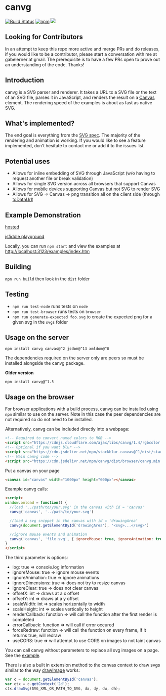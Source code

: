 # canvg

[![Build Status](https://travis-ci.com/canvg/canvg.svg?branch=master)](https://travis-ci.com/canvg/canvg)
[![npm](https://img.shields.io/npm/dm/canvg.svg)](https://www.npmjs.com/package/canvg)
[![](https://data.jsdelivr.com/v1/package/npm/canvg/badge?style=rounded)](https://www.jsdelivr.com/package/npm/canvg)

## Looking for Contributors

In an attempt to keep this repo more active and merge PRs and do releases, if you would like to be a contributor, please start a conversation with me at gabelerner at gmail. The prerequisite is to have a few PRs open to prove out an understanding of the code.  Thanks!

## Introduction

canvg is a SVG parser and renderer. It takes a URL to a SVG file or the text of an SVG file, parses it in JavaScript, and renders the result on a [Canvas](http://dev.w3.org/html5/2dcontext/) element.  The rendering speed of the examples is about as fast as native SVG.

## What's implemented?

The end goal is everything from the [SVG spec](http://www.w3.org/TR/SVG/). The majority of the rendering and animation is working.  If you would like to see a feature implemented, don't hesitate to contact me or add it to the issues list.

## Potential uses

* Allows for inline embedding of SVG through JavaScript (w/o having to request another file or break validation)
* Allows for single SVG version across all browsers that support Canvas
* Allows for mobile devices supporting Canvas but not SVG to render SVG
* Allows for SVG -> Canvas -> png transition all on the client side (through [toDataUrl](http://www.w3.org/TR/html5/the-canvas-element.html#dom-canvas-todataurl))

## Example Demonstration

[hosted](http://canvg.github.io/canvg/examples/index.htm)

[jsfiddle playground](http://jsfiddle.net/6r2jug6o/2590/)

Locally, you can run `npm start` and view the examples at [http://localhost:3123/examples/index.htm](http://localhost:3123/examples/index.htm)

## Building

`npm run build` then look in the `dist` folder

## Testing

- `npm run test-node` runs tests on `node`
- `npm run test-browser` runs tests on `browser`
- `npm run generate-expected foo.svg` to create the expected png for a given svg in the `svgs` folder

## Usage on the server

`npm install canvg canvas@^2 jsdom@^13 xmldom@^0`

The dependencies required on the server only are peers so must be installed
alongside the canvg package.

**Older version**

`npm install canvg@^1.5`

## Usage on the browser

For browser applications with a build process, canvg can be installed using `npm` similar to use on the server. Note in this case the peer dependencies are not required so do not need to be installed.

Alternatively, canvg can be included directly into a webpage:
```html
<!-- Required to convert named colors to RGB -->
<script src="https://cdnjs.cloudflare.com/ajax/libs/canvg/1.4/rgbcolor.min.js"></script>
<!-- Optional if you want blur -->
<script src="https://cdn.jsdelivr.net/npm/stackblur-canvas@^1/dist/stackblur.min.js"></script>
<!-- Main canvg code -->
<script src="https://cdn.jsdelivr.net/npm/canvg/dist/browser/canvg.min.js"></script>
```

Put a canvas on your page
```html
<canvas id="canvas" width="1000px" height="600px"></canvas>
```

Example canvg calls:
```html
<script>
window.onload = function() {
  //load '../path/to/your.svg' in the canvas with id = 'canvas'
  canvg('canvas', '../path/to/your.svg')

  //load a svg snippet in the canvas with id = 'drawingArea'
  canvg(document.getElementById('drawingArea'), '<svg>...</svg>')

  //ignore mouse events and animation
  canvg('canvas', 'file.svg', { ignoreMouse: true, ignoreAnimation: true })
}
</script>
```

The third parameter is options:
* log: true => console.log information
* ignoreMouse: true => ignore mouse events
* ignoreAnimation: true => ignore animations
* ignoreDimensions: true => does not try to resize canvas
* ignoreClear: true => does not clear canvas
* offsetX: int => draws at a x offset
* offsetY: int => draws at a y offset
* scaleWidth: int => scales horizontally to width
* scaleHeight: int => scales vertically to height
* renderCallback: function => will call the function after the first render is completed
* errorCallback: function => will call if error occured
* forceRedraw: function => will call the function on every frame, if it returns true, will redraw
* useCORS: true => will attempt to use CORS on images to not taint canvas

You can call canvg without parameters to replace all svg images on a page. See the
[example](http://canvg.github.io/canvg/examples/convert.htm).

There is also a built in extension method to the canvas context to draw svgs similar to the way [drawImage](http://www.w3.org/TR/2dcontext/#dom-context-2d-drawimage) works:
```javascript
var c = document.getElementById('canvas');
var ctx = c.getContext('2d');
ctx.drawSvg(SVG_XML_OR_PATH_TO_SVG, dx, dy, dw, dh);
```
